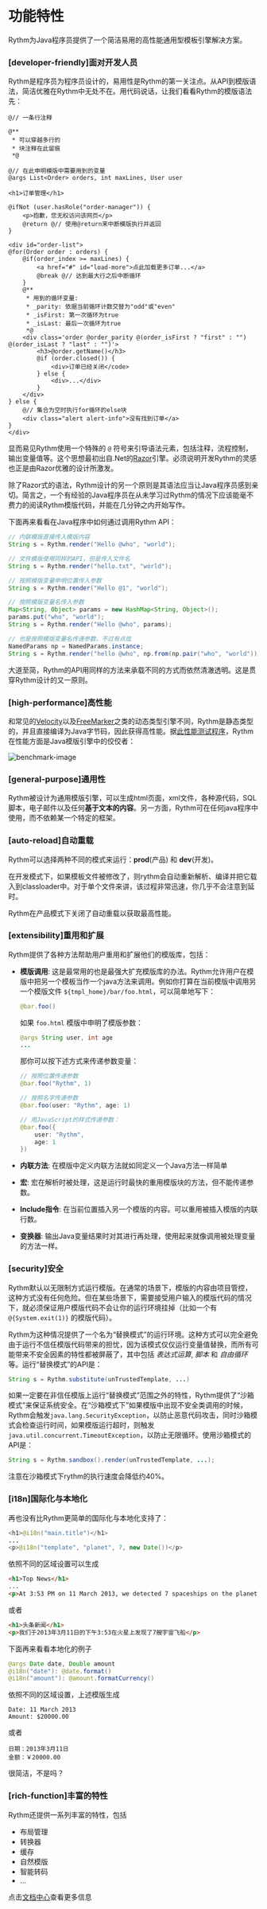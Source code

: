 # 功能特性

Rythm为Java程序员提供了一个简洁易用的高性能通用型模板引擎解决方案。

### [developer-friendly]面对开发人员

Rythm是程序员为程序员设计的，易用性是Rythm的第一关注点。从API到模版语法，简洁优雅在Rythm中无处不在。用代码说话，让我们看看Rythm的模版语法先：

```lang-html,fid-cc5533f277d64ed69678738f97b91227
@// 一条行注释

@**
 * 可以穿越多行的 
 * 块注释在此留痕
 *@

@// 在此申明模版中需要用到的变量
@args List<Order> orders, int maxLines, User user

<h1>订单管理</h1>

@ifNot (user.hasRole("order-manager")) {
    <p>抱歉，您无权访问该网页</p>
    @return @// 使用@return来中断模版执行并返回
}

<div id="order-list">
@for(Order order : orders) {
    @if(order_index >= maxLines) {
        <a href="#" id="load-more">点此加载更多订单...</a>
        @break @// 达到最大行之后中断循环
    }
    @**
     * 用到的循环变量: 
     * _parity: 依据当前循环计数交替为"odd"或"even"
     * _isFirst: 第一次循环为true
     * _isLast: 最后一次循环为true
     *@
    <div class='order @order_parity @(order_isFirst ? "first" : "") @(order_isLast ? "last" : "")'>
        <h3>@order.getName()</h3>
        @if (order.closed()) {
            <div>订单已经关闭</code>
        } else {
            <div>...</div>
        }
    </div>
} else {
    @// 集合为空时执行for循环的else块
    <div class="alert alert-info">没有找到订单</a>
}
</div>
```

显而易见Rythm使用一个特殊的 `@` 符号来引导语法元素，包括注释，流程控制，输出变量值等。这个思想最初出自.Net的[Razor](http://weblogs.asp.net/scottgu/archive/2010/07/02/introducing-razor.aspx)引擎。必须说明开发Rythm的灵感也正是由Razor优雅的设计所激发。

除了Razor式的语法，Rythm设计的另一个原则是其语法应当让Java程序员感到亲切。简言之，一个有经验的Java程序员在从未学习过Rythm的情况下应该能毫不费力的阅读Rythm模版代码，并能在几分钟之内开始写作。

下面再来看看在Java程序中如何通过调用Rythm API：

```java
// 内联模版直接传入模版内容
String s = Rythm.render("Hello @who", "world");

// 文件模版使用同样的API，但是传入文件名
String s = Rythm.render("hello.txt", "world");

// 按照模版变量申明位置传入参数
String s = Rythm.render("Hello @1", "world");

// 按照模版变量名传入参数
Map<String, Object> params = new HashMap<String, Object>();
params.put("who", "world");
String s = Rythm.render("Hello @who", params);

// 也是按照模版变量名传递参数，不过有点炫
NamedParams np = NamedParams.instance;
String s = Rythm.render("hello @who", np.from(np.pair("who", "world")));
```

大道至简，Rythm的API用同样的方法来承载不同的方式而依然清澈透明。这是贯穿Rythm设计的又一原则。

### [high-performance]高性能

和常见的[Velocity](http://velocity.apache.org/)以及[FreeMarker](http://freemarker.sourceforge.net/)之类的动态类型引擎不同，Rythm是静态类型的，并且直接编译为Java字节码，因此获得高性能。据[此性能测试程序](https://github.com/greenlaw110/template-engine-benchmarks)，Rythm在性能方面是Java模版引擎中的佼佼者：

![benchmark-image](../img/benchmark.png)

### [general-purpose]通用性

Rythm被设计为通用模版引擎，可以生成html页面，xml文件，各种源代码，SQL脚本，电子邮件以及任何**基于文本的内容**。另一方面，Rythm可在任何java程序中使用，而不依赖某一个特定的框架。

### [auto-reload]自动重载

Rythm可以选择两种不同的模式来运行：**prod**(产品) 和 **dev**(开发)。

在开发模式下，如果模板文件被修改了，则rythm会自动重新解析、编译并把它载入到classloader中。对于单个文件来讲，该过程非常迅速，你几乎不会注意到延时。

Rythm在产品模式下关闭了自动重载以获取最高性能。

### [extensibility]重用和扩展

Rythm提供了各种方法帮助用户重用和扩展他们的模版库，包括：

* **模版调用**: 这是最常用的也是最强大扩充模版库的办法。Rythm允许用户在模版中把另一个模板当作一个java方法来调用。例如你打算在当前模版中调用另一个模版文件 `${tmpl_home}/bar/foo.html`，可以简单地写下： 

    ```java
    @bar.foo()
    ``` 

    如果 `foo.html` 模版中申明了模版参数：

    ```java
    @args String user, int age
    ...
    ```
    
    那你可以按下述方式来传递参数变量：
    
    ```java
    // 按照位置传递参数
    @bar.foo("Rythm", 1)
    
    // 按照名字传递参数
    @bar.foo(user: "Rythm", age: 1)
    
    // 用JavaScript的样式传递参数：
    @bar.foo({
        user: "Rythm",
        age: 1
    })
    ```
     
* **内联方法**: 在模版中定义内联方法就如同定义一个Java方法一样简单
* **宏**: 宏在解析时被处理，这是运行时最快的重用模版块的方法，但不能传递参数。
* **Include指令**: 在当前位置插入另一个模版的内容。可以重用被插入模版的内联行数。 
* **变换器**: 输出Java变量结果时对其进行再处理，使用起来就像调用被处理变量的方法一样。

### [security]安全

Rythm默认以无限制方式运行模版。在通常的场景下，模版的内容由项目管控，这种方式没有任何危险。但在某些场景下，需要接受用户输入的模版代码的情况下，就必须保证用户模版代码不会让你的运行环境挂掉（比如一个有 `@{System.exit(1)}` 的模版代码）。

Rythm为这种情况提供了一个名为“替换模式”的运行环境。这种方式可以完全避免由于运行不信任模版代码带来的担忧，因为该模式仅仅运行变量值替换，而所有可能带来不安全因素的特性都被屏蔽了，其中包括 _表达式运算_, _脚本_ 和 _自由循环_ 等。运行“替换模式”的API是：

```java
String s = Rythm.substitute(unTrustedTemplate, ...)
```

如果一定要在非信任模版上运行“替换模式”范围之外的特性，Rythm提供了“沙箱模式”来保证系统安全。在“沙箱模式下”如果模版中出现不安全类调用的时候，Rythm会触发`java.lang.SecurityException`，以防止恶意代码攻击，同时沙箱模式会检查运行时间，如果模版运行超时，则触发`java.util.concurrent.TimeoutException`，以防止无限循环。使用沙箱模式的API是：

```java
String s = Rythm.sandbox().render(unTrustedTemplate, ...);
```

注意在沙箱模式下rythm的执行速度会降低约40%。    
    
### [i18n]国际化与本地化

再也没有比Rythm更简单的国际化与本地化支持了：

```java
<h1>@i18n("main.title")</h1>
...
<p>@i18n("template", "planet", 7, new Date())</p>
```

依照不同的区域设置可以生成

```html
<h1>Top News</h1>
...
<p>At 3:53 PM on 11 March 2013, we detected 7 spaceships on the planet Mars</p>
```

或者

```html
<h1>头条新闻</h1>
<p>我们于2013年3月11日的下午3:53在火星上发现了7艘宇宙飞船</p>
```

下面再来看看本地化的例子

```java
@args Date date, Double amount
@i18n("date"): @date.format()
@i18n("amount"): @amount.formatCurrency()
```

依照不同的区域设置，上述模版生成 

```
Date: 11 March 2013
Amount: $20000.00
```

或者

```
日期：2013年3月11日
金额：￥20000.00
```

很简洁，不是吗？

### [rich-function]丰富的特性

Rythm还提供一系列丰富的特性，包括

* 布局管理
* 转换器
* 缓存
* 自然模版
* 智能转码
* ... 

点击[文档中心](index.md)查看更多信息
